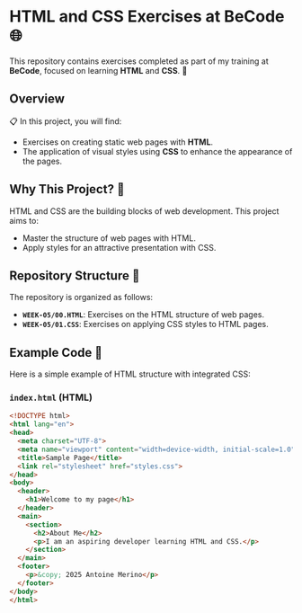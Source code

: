 # HTML and CSS Exercises at BeCode 🌐

This repository contains exercises completed as part of my training at **BeCode**, focused on learning **HTML** and **CSS**. 🎨

## Overview

📋 In this project, you will find:
- Exercises on creating static web pages with **HTML**.
- The application of visual styles using **CSS** to enhance the appearance of the pages.

## Why This Project? 🤔

HTML and CSS are the building blocks of web development. This project aims to:
- Master the structure of web pages with HTML.
- Apply styles for an attractive presentation with CSS.

## Repository Structure 📂

The repository is organized as follows:

- **`WEEK-05/00.HTML`**: Exercises on the HTML structure of web pages.
- **`WEEK-05/01.CSS`**: Exercises on applying CSS styles to HTML pages.

## Example Code 📸

Here is a simple example of HTML structure with integrated CSS:

### `index.html` (HTML)
```html
<!DOCTYPE html>
<html lang="en">
<head>
  <meta charset="UTF-8">
  <meta name="viewport" content="width=device-width, initial-scale=1.0">
  <title>Sample Page</title>
  <link rel="stylesheet" href="styles.css">
</head>
<body>
  <header>
    <h1>Welcome to my page</h1>
  </header>
  <main>
    <section>
      <h2>About Me</h2>
      <p>I am an aspiring developer learning HTML and CSS.</p>
    </section>
  </main>
  <footer>
    <p>&copy; 2025 Antoine Merino</p>
  </footer>
</body>
</html>
